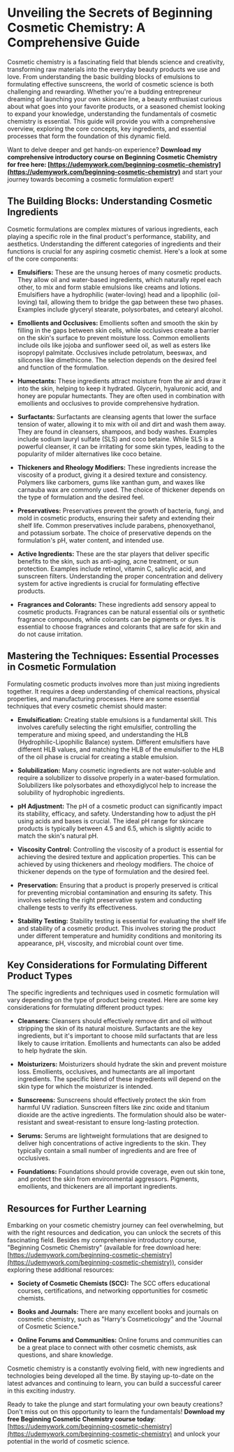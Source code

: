 # Unveiling the Secrets of Beginning Cosmetic Chemistry: A Comprehensive Guide

Cosmetic chemistry is a fascinating field that blends science and creativity, transforming raw materials into the everyday beauty products we use and love. From understanding the basic building blocks of emulsions to formulating effective sunscreens, the world of cosmetic science is both challenging and rewarding. Whether you're a budding entrepreneur dreaming of launching your own skincare line, a beauty enthusiast curious about what goes into your favorite products, or a seasoned chemist looking to expand your knowledge, understanding the fundamentals of cosmetic chemistry is essential. This guide will provide you with a comprehensive overview, exploring the core concepts, key ingredients, and essential processes that form the foundation of this dynamic field.

Want to delve deeper and get hands-on experience? **Download my comprehensive introductory course on Beginning Cosmetic Chemistry for free here: [https://udemywork.com/beginning-cosmetic-chemistry](https://udemywork.com/beginning-cosmetic-chemistry)** and start your journey towards becoming a cosmetic formulation expert!

## The Building Blocks: Understanding Cosmetic Ingredients

Cosmetic formulations are complex mixtures of various ingredients, each playing a specific role in the final product's performance, stability, and aesthetics. Understanding the different categories of ingredients and their functions is crucial for any aspiring cosmetic chemist. Here's a look at some of the core components:

*   **Emulsifiers:** These are the unsung heroes of many cosmetic products. They allow oil and water-based ingredients, which naturally repel each other, to mix and form stable emulsions like creams and lotions. Emulsifiers have a hydrophilic (water-loving) head and a lipophilic (oil-loving) tail, allowing them to bridge the gap between these two phases. Examples include glyceryl stearate, polysorbates, and cetearyl alcohol.

*   **Emollients and Occlusives:** Emollients soften and smooth the skin by filling in the gaps between skin cells, while occlusives create a barrier on the skin's surface to prevent moisture loss. Common emollients include oils like jojoba and sunflower seed oil, as well as esters like isopropyl palmitate. Occlusives include petrolatum, beeswax, and silicones like dimethicone. The selection depends on the desired feel and function of the formulation.

*   **Humectants:** These ingredients attract moisture from the air and draw it into the skin, helping to keep it hydrated. Glycerin, hyaluronic acid, and honey are popular humectants. They are often used in combination with emollients and occlusives to provide comprehensive hydration.

*   **Surfactants:** Surfactants are cleansing agents that lower the surface tension of water, allowing it to mix with oil and dirt and wash them away. They are found in cleansers, shampoos, and body washes. Examples include sodium lauryl sulfate (SLS) and coco betaine. While SLS is a powerful cleanser, it can be irritating for some skin types, leading to the popularity of milder alternatives like coco betaine.

*   **Thickeners and Rheology Modifiers:** These ingredients increase the viscosity of a product, giving it a desired texture and consistency. Polymers like carbomers, gums like xanthan gum, and waxes like carnauba wax are commonly used. The choice of thickener depends on the type of formulation and the desired feel.

*   **Preservatives:** Preservatives prevent the growth of bacteria, fungi, and mold in cosmetic products, ensuring their safety and extending their shelf life. Common preservatives include parabens, phenoxyethanol, and potassium sorbate. The choice of preservative depends on the formulation's pH, water content, and intended use.

*   **Active Ingredients:** These are the star players that deliver specific benefits to the skin, such as anti-aging, acne treatment, or sun protection. Examples include retinol, vitamin C, salicylic acid, and sunscreen filters. Understanding the proper concentration and delivery system for active ingredients is crucial for formulating effective products.

*   **Fragrances and Colorants:** These ingredients add sensory appeal to cosmetic products. Fragrances can be natural essential oils or synthetic fragrance compounds, while colorants can be pigments or dyes. It is essential to choose fragrances and colorants that are safe for skin and do not cause irritation.

## Mastering the Techniques: Essential Processes in Cosmetic Formulation

Formulating cosmetic products involves more than just mixing ingredients together. It requires a deep understanding of chemical reactions, physical properties, and manufacturing processes. Here are some essential techniques that every cosmetic chemist should master:

*   **Emulsification:** Creating stable emulsions is a fundamental skill. This involves carefully selecting the right emulsifier, controlling the temperature and mixing speed, and understanding the HLB (Hydrophilic-Lipophilic Balance) system. Different emulsifiers have different HLB values, and matching the HLB of the emulsifier to the HLB of the oil phase is crucial for creating a stable emulsion.

*   **Solubilization:** Many cosmetic ingredients are not water-soluble and require a solubilizer to dissolve properly in a water-based formulation. Solubilizers like polysorbates and ethoxydiglycol help to increase the solubility of hydrophobic ingredients.

*   **pH Adjustment:** The pH of a cosmetic product can significantly impact its stability, efficacy, and safety. Understanding how to adjust the pH using acids and bases is crucial. The ideal pH range for skincare products is typically between 4.5 and 6.5, which is slightly acidic to match the skin's natural pH.

*   **Viscosity Control:** Controlling the viscosity of a product is essential for achieving the desired texture and application properties. This can be achieved by using thickeners and rheology modifiers. The choice of thickener depends on the type of formulation and the desired feel.

*   **Preservation:** Ensuring that a product is properly preserved is critical for preventing microbial contamination and ensuring its safety. This involves selecting the right preservative system and conducting challenge tests to verify its effectiveness.

*   **Stability Testing:** Stability testing is essential for evaluating the shelf life and stability of a cosmetic product. This involves storing the product under different temperature and humidity conditions and monitoring its appearance, pH, viscosity, and microbial count over time.

## Key Considerations for Formulating Different Product Types

The specific ingredients and techniques used in cosmetic formulation will vary depending on the type of product being created. Here are some key considerations for formulating different product types:

*   **Cleansers:** Cleansers should effectively remove dirt and oil without stripping the skin of its natural moisture. Surfactants are the key ingredients, but it's important to choose mild surfactants that are less likely to cause irritation. Emollients and humectants can also be added to help hydrate the skin.

*   **Moisturizers:** Moisturizers should hydrate the skin and prevent moisture loss. Emollients, occlusives, and humectants are all important ingredients. The specific blend of these ingredients will depend on the skin type for which the moisturizer is intended.

*   **Sunscreens:** Sunscreens should effectively protect the skin from harmful UV radiation. Sunscreen filters like zinc oxide and titanium dioxide are the active ingredients. The formulation should also be water-resistant and sweat-resistant to ensure long-lasting protection.

*   **Serums:** Serums are lightweight formulations that are designed to deliver high concentrations of active ingredients to the skin. They typically contain a small number of ingredients and are free of occlusives.

*   **Foundations:** Foundations should provide coverage, even out skin tone, and protect the skin from environmental aggressors. Pigments, emollients, and thickeners are all important ingredients.

## Resources for Further Learning

Embarking on your cosmetic chemistry journey can feel overwhelming, but with the right resources and dedication, you can unlock the secrets of this fascinating field. Besides my comprehensive introductory course, "Beginning Cosmetic Chemistry" (available for free download here: [https://udemywork.com/beginning-cosmetic-chemistry](https://udemywork.com/beginning-cosmetic-chemistry)), consider exploring these additional resources:

*   **Society of Cosmetic Chemists (SCC):** The SCC offers educational courses, certifications, and networking opportunities for cosmetic chemists.

*   **Books and Journals:** There are many excellent books and journals on cosmetic chemistry, such as "Harry's Cosmeticology" and the "Journal of Cosmetic Science."

*   **Online Forums and Communities:** Online forums and communities can be a great place to connect with other cosmetic chemists, ask questions, and share knowledge.

Cosmetic chemistry is a constantly evolving field, with new ingredients and technologies being developed all the time. By staying up-to-date on the latest advances and continuing to learn, you can build a successful career in this exciting industry.

Ready to take the plunge and start formulating your own beauty creations? Don't miss out on this opportunity to learn the fundamentals! **Download my free Beginning Cosmetic Chemistry course today**: [https://udemywork.com/beginning-cosmetic-chemistry](https://udemywork.com/beginning-cosmetic-chemistry) and unlock your potential in the world of cosmetic science.
